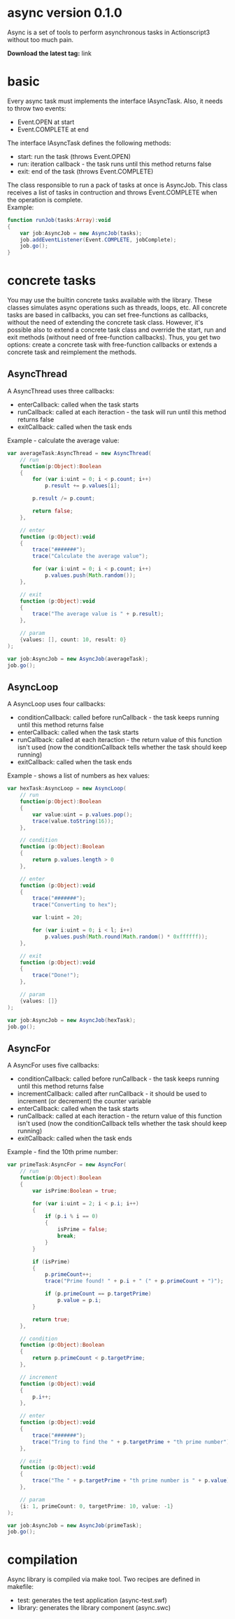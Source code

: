 # async version 0.1.0
Async is a set of tools to perform asynchronous tasks in Actionscript3 without too much pain.

**Download the latest tag:** link

# basic
Every async task must implements the interface IAsyncTask. Also, it needs to throw two events:
* Event.OPEN at start
* Event.COMPLETE at end

The interface IAsyncTask defines the following methods:
* start: run the task (throws Event.OPEN)
* run: iteration callback - the task runs until this method returns false
* exit: end of the task (throws Event.COMPLETE)

The class responsible to run a pack of tasks at once is AsyncJob. This class receives a list of tasks in contruction and throws Event.COMPLETE when the operation is complete.<br>
Example:
```actionscript
function runJob(tasks:Array):void
{
	var job:AsyncJob = new AsyncJob(tasks);
	job.addEventListener(Event.COMPLETE, jobComplete);
	job.go();
}
```

# concrete tasks
You may use the builtin concrete tasks available with the library. These classes simulates async operations such as threads, loops, etc.
All concrete tasks are based in callbacks, you can set free-functions as callbacks, without the need of extending the concrete task class.
However, it's possible also to extend a concrete task class and override the start, run and exit methods (without need of free-function callbacks).
Thus, you get two options: create a concrete task with free-function callbacks or extends a concrete task and reimplement the methods.

## AsyncThread
A AsyncThread uses three callbacks:
* enterCallback: called when the task starts
* runCallback: called at each iteraction - the task will run until this method returns false
* exitCallback: called when the task ends

Example - calculate the average value:
```actionscript
var averageTask:AsyncThread = new AsyncThread(
	// run
	function(p:Object):Boolean
	{
		for (var i:uint = 0; i < p.count; i++)
			p.result += p.values[i];

		p.result /= p.count;

		return false;
	},

	// enter
	function (p:Object):void
	{
		trace("#######");
		trace("Calculate the average value");

		for (var i:uint = 0; i < p.count; i++)
			p.values.push(Math.random());
	},

	// exit
	function (p:Object):void
	{
		trace("The average value is " + p.result);
	},

	// param
	{values: [], count: 10, result: 0}
);

var job:AsyncJob = new AsyncJob(averageTask);
job.go();
```

## AsyncLoop
A AsyncLoop uses four callbacks:
* conditionCallback: called before runCallback - the task keeps running until this method returns false
* enterCallback: called when the task starts
* runCallback: called at each iteraction - the return value of this function isn't used (now the conditionCallback tells whether the task should keep running)
* exitCallback: called when the task ends

Example - shows a list of numbers as hex values:
```actionscript
var hexTask:AsyncLoop = new AsyncLoop(
	// run
	function(p:Object):Boolean
	{
		var value:uint = p.values.pop();
		trace(value.toString(16));
	},

	// condition
	function (p:Object):Boolean
	{
		return p.values.length > 0
	},

	// enter
	function (p:Object):void
	{
		trace("#######");
		trace("Converting to hex");

		var l:uint = 20;

		for (var i:uint = 0; i < l; i++)
			p.values.push(Math.round(Math.random() * 0xffffff));
	},

	// exit
	function (p:Object):void
	{
		trace("Done!");
	},

	// param
	{values: []}
);

var job:AsyncJob = new AsyncJob(hexTask);
job.go();
```

## AsyncFor
A AsyncFor uses five callbacks:
* conditionCallback: called before runCallback - the task keeps running until this method returns false
* incrementCallback: called after runCallback - it should be used to increment (or decrement) the counter variable
* enterCallback: called when the task starts
* runCallback: called at each iteraction - the return value of this function isn't used (now the conditionCallback tells whether the task should keep running)
* exitCallback: called when the task ends

Example - find the 10th prime number:
```actionscript
var primeTask:AsyncFor = new AsyncFor(
	// run
	function(p:Object):Boolean
	{
		var isPrime:Boolean = true;

		for (var i:uint = 2; i < p.i; i++)
		{
			if (p.i % i == 0)
			{
				isPrime = false;
				break;
			}
		}

		if (isPrime)
		{
			p.primeCount++;
			trace("Prime found! " + p.i + " (" + p.primeCount + ")");

			if (p.primeCount == p.targetPrime)
				p.value = p.i;
		}

		return true;
	},

	// condition
	function (p:Object):Boolean
	{
		return p.primeCount < p.targetPrime;
	},

	// increment
	function (p:Object):void
	{
		p.i++;
	},

	// enter
	function (p:Object):void
	{
		trace("#######");
		trace("Tring to find the " + p.targetPrime + "th prime number");
	},

	// exit
	function (p:Object):void
	{
		trace("The " + p.targetPrime + "th prime number is " + p.value);
	},

	// param
	{i: 1, primeCount: 0, targetPrime: 10, value: -1}
);

var job:AsyncJob = new AsyncJob(primeTask);
job.go();
```

# compilation
Async library is compiled via make tool. Two recipes are defined in makefile:
* test: generates the test application (async-test.swf)
* library: generates the library component (async.swc)